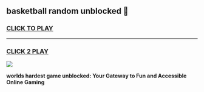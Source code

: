 
## basketball random unblocked 👋
<h3>
<a href="https://premium.freeplayer.one?title=basketball_random_unblocked&ref=13F">CLICK TO PLAY</a></h3>
<hr>

<h3>
<a href="https://premium.freeplayer.one?title=basketball_random_unblocked&ref=13F">CLICK 2 PLAY</a>
  
</h3>

<a href="https://premium.freeplayer.one?title=basketball_random_unblocked&ref=12F/"><img src="https://clearcache.store/games.png"></a>


**worlds hardest game unblocked: Your Gateway to Fun and Accessible Online Gaming**

